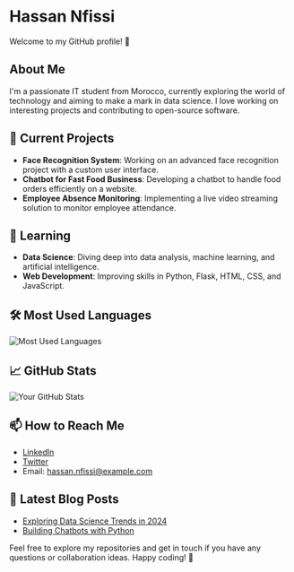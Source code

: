 # Hassan Nfissi

Welcome to my GitHub profile! 👋

## About Me

I'm a passionate IT student from Morocco, currently exploring the world of technology and aiming to make a mark in data science. I love working on interesting projects and contributing to open-source software.

## 🔭 Current Projects

- **Face Recognition System**: Working on an advanced face recognition project with a custom user interface.
- **Chatbot for Fast Food Business**: Developing a chatbot to handle food orders efficiently on a website.
- **Employee Absence Monitoring**: Implementing a live video streaming solution to monitor employee attendance.

## 🌱 Learning

- **Data Science**: Diving deep into data analysis, machine learning, and artificial intelligence.
- **Web Development**: Improving skills in Python, Flask, HTML, CSS, and JavaScript.

## 🛠️ Most Used Languages

![Most Used Languages](https://github-readme-stats.vercel.app/api/top-langs/?username=Hassan-Nfissi&layout=compact&hide_title=true)

## 📈 GitHub Stats

![Your GitHub Stats](https://github-readme-stats.vercel.app/api?username=Hassan-Nfissi&show_icons=true&hide_title=true)

## 📫 How to Reach Me

- [LinkedIn](https://www.linkedin.com/in/hassan-nfissi/)
- [Twitter](https://twitter.com/your-twitter-handle)
- Email: hassan.nfissi@example.com

## 📄 Latest Blog Posts

- [Exploring Data Science Trends in 2024](https://medium.com/@hassan-nfissi/exploring-data-science-trends-in-2024)
- [Building Chatbots with Python](https://medium.com/@hassan-nfissi/building-chatbots-with-python)

Feel free to explore my repositories and get in touch if you have any questions or collaboration ideas. Happy coding! 🚀
